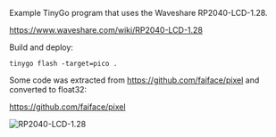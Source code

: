 Example TinyGo program that uses the Waveshare RP2040-LCD-1.28.

https://www.waveshare.com/wiki/RP2040-LCD-1.28

Build and deploy:

```
tinygo flash -target=pico .
```

Some code was extracted from https://github.com/faiface/pixel and converted to float32:

https://github.com/faiface/pixel

![RP2040-LCD-1.28](https://www.waveshare.com/media/catalog/product/cache/1/image/800x800/9df78eab33525d08d6e5fb8d27136e95/r/p/rp2040-lcd-1.28-1_1.jpg)

